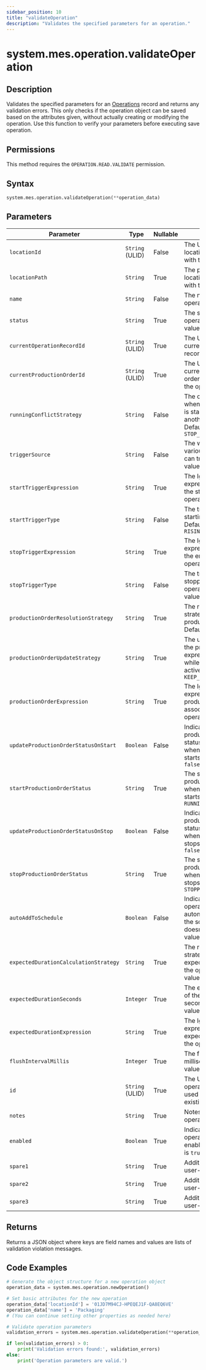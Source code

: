 ```yaml
---
sidebar_position: 10
title: "validateOperation"
description: "Validates the specified parameters for an operation."
---
```


# system.mes.operation.validateOperation

## Description

Validates the specified parameters for an [Operations](../../data-model/operation-model/operation) record and returns any validation errors.
This only checks if the operation object can be saved based on the attributes given, without actually creating or modifying the operation. Use this function to verify your parameters before executing save operation.


## Permissions

This method requires the `OPERATION.READ.VALIDATE` permission.

## Syntax

```python
system.mes.operation.validateOperation(**operation_data)
```

## Parameters

| Parameter                             | Type            | Nullable | Description                                                                                                                            |
|---------------------------------------|-----------------|----------|----------------------------------------------------------------------------------------------------------------------------------------|
| `locationId`                          | `String` (ULID) | False    | The ULID of the location associated with the operation.                                                                                |
| `locationPath`                        | `String`        | True     | The path of the location associated with the operation.                                                                                |
| `name`                                | `String`        | False    | The name of the operation.                                                                                                             |
| `status`                              | `String`        | True     | The status of the operation. Default value is `IDLE`                                                                                   |
| `currentOperationRecordId`            | `String` (ULID) | True     | The ULID of the current operation record.                                                                                              |
| `currentProductionOrderId`            | `String` (ULID) | True     | The ULID of the current production order associated with the operation.                                                                |
| `runningConflictStrategy`             | `String`        | False    | The conflict strategy when a new operation is started while another is running. Default value is `STOP_PREVIOUS`                       |
| `triggerSource`                       | `String`        | False    | The ways that the various operations can trigger. Default value is `EXPRESSION`                                                        |
| `startTriggerExpression`              | `String`        | True     | The Ignition expression to trigger the start of the operation.                                                                         |
| `startTriggerType`                    | `String`        | False    | The trigger type when starting the operation. Default value is `RISING_EDGE`                                                           |
| `stopTriggerExpression`               | `String`        | True     | The Ignition expression to trigger the end of the operation.                                                                           |
| `stopTriggerType`                     | `String`        | False    | The trigger type when stopping the operation. Default value is `FALLING_EDGE`                                                          |
| `productionOrderResolutionStrategy`   | `String`        | True     | The resolution strategy to get the production order. Default value is `NONE`                                                           |
| `productionOrderUpdateStrategy`       | `String`        | True     | The update strategy if the production order expression changes while the operation is active. Default value is `KEEP_FIRST_GOOD_VALUE` |
| `productionOrderExpression`           | `String`        | True     | The Ignition expression of the production order associated with the operation.                                                         |
| `updateProductionOrderStatusOnStart`  | `Boolean`       | False    | Indicates if the production order status should update when the operation starts. Default value is `false`                             |
| `startProductionOrderStatus`          | `String`        | True     | The status of the production order when the operation starts. Default value is `RUNNING`                                               |
| `updateProductionOrderStatusOnStop`   | `Boolean`       | False    | Indicates if the production order status should update when the operation stops. Default value is `false`                              |
| `stopProductionOrderStatus`           | `String`        | True     | The status of the production order when the operation stops. Default value is `STOPPED`                                                |
| `autoAddToSchedule`                   | `Boolean`       | False    | Indicates if the operation should be automatically added to the schedule if it doesn't exist. Default value is `true`                  |
| `expectedDurationCalculationStrategy` | `String`        | True     | The resolution strategy to get the expected duration of the operation. Default value is `STATIC`                                       |
| `expectedDurationSeconds`             | `Integer`       | True     | The expected duration of the operation in seconds. Default value is `0`                                                                |
| `expectedDurationExpression`          | `String`        | True     | The Ignition expression of the expected duration of the operation.                                                                     |
| `flushIntervalMillis`                 | `Integer`       | True     | The flush interval in milliseconds. Default value is `0`                                                                               |
| `id`                                  | `String` (ULID) | True     | The ULID of the operation (optional, used for updating an existing operation).                                                         |
| `notes`                               | `String`        | True     | Notes related to the operation.                                                                                                        |
| `enabled`                             | `Boolean`       | True     | Indicates if the operation is active and enabled. Default value is `true`                                                              |
| `spare1`                              | `String`        | True     | Additional field for user-defined context.                                                                                             |
| `spare2`                              | `String`        | True     | Additional field for user-defined context.                                                                                             |
| `spare3`                              | `String`        | True     | Additional field for user-defined context.                                                                                             |

## Returns

Returns a JSON object where keys are field names and values are lists of validation violation messages.

## Code Examples

```python
# Generate the object structure for a new operation object
operation_data = system.mes.operation.newOperation()

# Set basic attributes for the new operation
operation_data['locationId'] = '01JD7M94CJ-HPEQEJ1F-QA8EQ6VE'
operation_data['name'] = 'Packaging'
# (You can continue setting other properties as needed here)

# Validate operation parameters
validation_errors = system.mes.operation.validateOperation(**operation_data)

if len(validation_errors) > 0:
    print('Validation errors found:', validation_errors)
else:
    print('Operation parameters are valid.')
```

